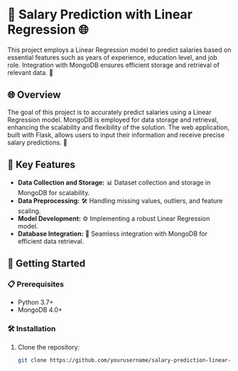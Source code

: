 # 🌟 Salary Prediction with Linear Regression 🌐

This project employs a Linear Regression model to predict salaries based on essential features such as years of experience, education level, and job role. Integration with MongoDB ensures efficient storage and retrieval of relevant data. 🚀

## 🌐 Overview

The goal of this project is to accurately predict salaries using a Linear Regression model. MongoDB is employed for data storage and retrieval, enhancing the scalability and flexibility of the solution. The web application, built with Flask, allows users to input their information and receive precise salary predictions. 🎯

## 🌈 Key Features

- **Data Collection and Storage:** 📊 Dataset collection and storage in MongoDB for scalability.
- **Data Preprocessing:** 🛠 Handling missing values, outliers, and feature scaling.
- **Model Development:** ⚙ Implementing a robust Linear Regression model.
- **Database Integration:** 🔄 Seamless integration with MongoDB for efficient data retrieval.

## 🚀 Getting Started

### 📋 Prerequisites

- Python 3.7+
- MongoDB 4.0+

### 🛠 Installation

1. Clone the repository:
   ```bash
   git clone https://github.com/yourusername/salary-prediction-linear-regression.git
